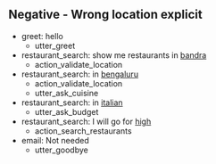## Negative - Wrong location explicit
* greet: hello
    - utter_greet
* restaurant_search: show me  restaurants in [bandra](location) <!--unsupported location-->
    - action_validate_location
* restaurant_search: in [bengaluru](location:bangalore)
    - action_validate_location
    - utter_ask_cuisine
* restaurant_search: in [italian](cuisine)
    - utter_ask_budget
* restaurant_search: I will go for [high](budget)
    - action_search_restaurants
* email: Not needed
    - utter_goodbye